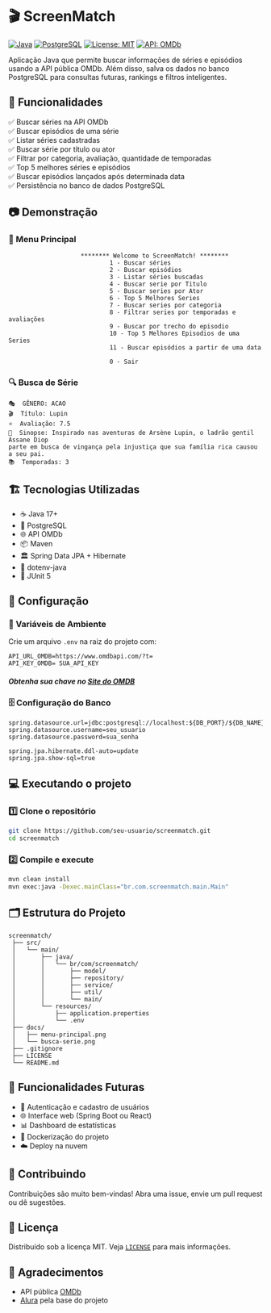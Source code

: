 
# 🎬 ScreenMatch

[![Java](https://img.shields.io/badge/Java-17+-blue?logo=java)](https://www.java.com)
[![PostgreSQL](https://img.shields.io/badge/PostgreSQL-Database-blue?logo=postgresql)](https://www.postgresql.org/)
[![License: MIT](https://img.shields.io/badge/License-MIT-yellow.svg)](LICENSE)
[![API: OMDb](https://img.shields.io/badge/API-OMDb-orange?logo=omdb)](https://www.omdbapi.com/)

Aplicação Java que permite buscar informações de séries e episódios usando a API pública OMDb. Além disso, salva os dados no banco PostgreSQL para consultas futuras, rankings e filtros inteligentes.

## 🚀 Funcionalidades

✅ Buscar séries na API OMDb  
✅ Buscar episódios de uma série  
✅ Listar séries cadastradas  
✅ Buscar série por título ou ator  
✅ Filtrar por categoria, avaliação, quantidade de temporadas  
✅ Top 5 melhores séries e episódios  
✅ Buscar episódios lançados após determinada data  
✅ Persistência no banco de dados PostgreSQL  

## 📷 Demonstração

### 🎥 Menu Principal
```text
                    ******** Welcome to ScreenMatch! ********
                            1 - Buscar séries
                            2 - Buscar episódios
                            3 - Listar séries buscadas
                            4 - Buscar serie por Titulo
                            5 - Buscar series por Ator
                            6 - Top 5 Melhores Series
                            7 - Buscar series por categoria
                            8 - Filtrar series por temporadas e avaliações
                            9 - Buscar por trecho do episodio
                            10 - Top 5 Melhores Episodios de uma Series
                            11 - Buscar episódios a partir de uma data
                            
                            0 - Sair
```


### 🔍 Busca de Série
```text
🎭  GÊNERO: ACAO
🎬  Título: Lupin
⭐  Avaliação: 7.5
📝  Sinopse: Inspirado nas aventuras de Arsène Lupin, o ladrão gentil Assane Diop 
parte em busca de vingança pela injustiça que sua família rica causou a seu pai.
📚  Temporadas: 3
```

## 🏗️ Tecnologias Utilizadas

- ☕ Java 17+
- 🐘 PostgreSQL
- 🌐 API OMDb
- 📦 Maven
- 🏛️ Spring Data JPA + Hibernate
- 🔑 dotenv-java
- 🧪 JUnit 5

## 🔧 Configuração

### 🔑 Variáveis de Ambiente

Crie um arquivo `.env` na raiz do projeto com:

```env
API_URL_OMDB=https://www.omdbapi.com/?t=
API_KEY_OMDB= SUA_API_KEY
```

##### Obtenha sua chave no [Site do OMDB](https://www.omdbapi.com/apikey.asphttps://www.omdbapi.com/apikey.aspx)

### 🗄️ Configuração do Banco

```properties
spring.datasource.url=jdbc:postgresql://localhost:${DB_PORT}/${DB_NAME}
spring.datasource.username=seu_usuario
spring.datasource.password=sua_senha

spring.jpa.hibernate.ddl-auto=update
spring.jpa.show-sql=true
```

## 💻 Executando o projeto

### 1️⃣ Clone o repositório

```bash
git clone https://github.com/seu-usuario/screenmatch.git
cd screenmatch
```

### 2️⃣ Compile e execute

```bash
mvn clean install
mvn exec:java -Dexec.mainClass="br.com.screenmatch.main.Main"
```

## 🗂️ Estrutura do Projeto

```
screenmatch/
 ├── src/
 │   └── main/
 │       ├── java/
 │       │   └── br/com/screenmatch/
 │       │       ├── model/
 │       │       ├── repository/
 │       │       ├── service/
 │       │       ├── util/
 │       │       └── main/
 │       └── resources/
 │           ├── application.properties
 │           └── .env
 ├── docs/
 │   ├── menu-principal.png
 │   └── busca-serie.png
 ├── .gitignore
 ├── LICENSE
 └── README.md
```

## 🚀 Funcionalidades Futuras

- 🔑 Autenticação e cadastro de usuários  
- 🌐 Interface web (Spring Boot ou React)  
- 📊 Dashboard de estatísticas  
- 🐳 Dockerização do projeto  
- ☁️ Deploy na nuvem  

## 🤝 Contribuindo

Contribuições são muito bem-vindas! Abra uma issue, envie um pull request ou dê sugestões.  

## 📜 Licença

Distribuído sob a licença MIT. Veja [`LICENSE`](LICENSE) para mais informações.

## 🙌 Agradecimentos

- API pública [OMDb](https://www.omdbapi.com/)
- [Alura](https://www.alura.com.br/) pela base do projeto
